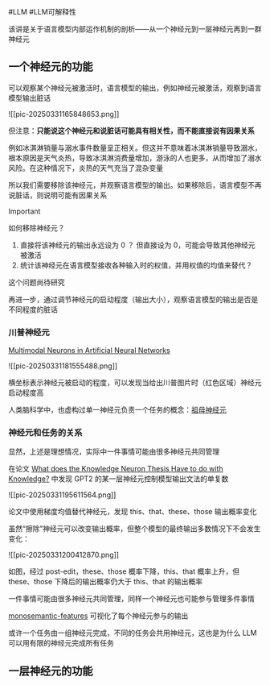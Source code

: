 #LLM #LLM可解释性

该讲是关于语言模型内部运作机制的剖析——从一个神经元到一层神经元再到一群神经元

## 一个神经元的功能

可以观察某个神经元被激活时，语言模型的输出，例如神经元被激活，观察到语言模型输出脏话

![[pic-20250331165848653.png]]

但注意：**只能说这个神经元和说脏话可能具有相关性，而不能直接说有因果关系**

例如冰淇淋销量与溺水事件数量呈正相关。但这并不意味着冰淇淋销量导致溺水，根本原因是天气炎热，导致冰淇淋消费量增加，游泳的人也更多，从而增加了溺水风险。在这种情况下，炎热的天气充当了混杂变量

所以我们需要移除该神经元，并观察语言模型的输出。如果移除后，语言模型不再说脏话，则说明可能有因果关系

> [!important]
> 如何移除神经元？

1. 直接将该神经元的输出永远设为 0 ？
	但直接设为 0，可能会导致其他神经元被激活
2. 统计该神经元在语言模型接收各种输入时的权值，并用权值的均值来替代？

这个问题尚待研究

再进一步，通过调节神经元的启动程度（输出大小），观察语言模型的输出是否是不同程度的脏话

### 川普神经元

[Multimodal Neurons in Artificial Neural Networks](https://distill.pub/2021/multimodal-neurons/)

![[pic-20250331181555488.png]]

横坐标表示神经元被启动的程度，可以发现当给出川普图片时（红色区域）神经元启动程度高

人类脑科学中，也虚构过单一神经元负责一个任务的概念：[祖母神经元](https://zhuanlan.zhihu.com/p/92301976)

### 神经元和任务的关系

显然，上述是理想情况，实际中一件事情可能由很多神经元共同管理

在论文 [What does the Knowledge Neuron Thesis Have to do with Knowledge?](https://arxiv.org/abs/2405.02421) 中发现 GPT2 的某一层神经元控制模型输出文法的单复数

![[pic-20250331195611564.png]]

论文中使用梯度均值替代神经元，发现 this、that、these、those 输出概率变化

虽然“擦除”神经元可以改变输出概率，但整个模型的最终输出多数情况下不会发生变化：

![[pic-20250331200412870.png]]

如图，经过 post-edit，these、those 概率下降，this、that 概率上升，但 these、those 下降后的输出概率仍大于 this、that 的输出概率

一件事情可能由很多神经元共同管理，同样一个神经元也可能参与管理多件事情

[monosemantic-features](https://transformer-circuits.pub/2023/monosemantic-features/vis/a-neurons.html) 可视化了每个神经元参与的输出

或许一个任务由一组神经元完成，不同的任务会共用神经元，这也是为什么 LLM 可以用有限的神经元完成所有任务

## 一层神经元的功能

